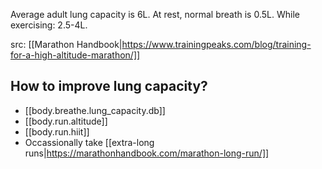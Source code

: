 
Average adult lung capacity is 6L. At rest, normal breath is 0.5L. While exercising: 2.5-4L. 

src: [[Marathon Handbook|https://www.trainingpeaks.com/blog/training-for-a-high-altitude-marathon/]]

## How to improve lung capacity?
- [[body.breathe.lung_capacity.db]]
- [[body.run.altitude]]
- [[body.run.hiit]]
- Occassionally take [[extra-long runs|https://marathonhandbook.com/marathon-long-run/]]
